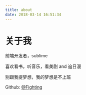```yaml
---
title: about
date: 2018-03-14 16:51:34
---
```



# 关于我

前端开发者，sublime

喜欢看书，听音乐，看美剧 and 追日漫

别跟我提梦想，我的梦想是不上班


Github: [@Fighting](https://github.com/WangPeng2017)